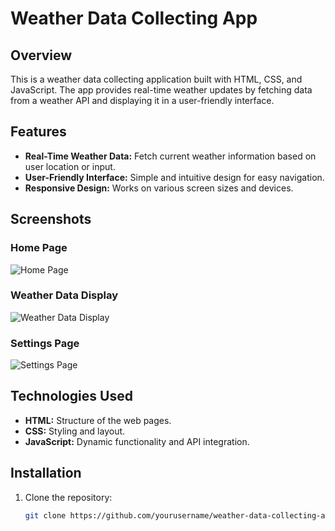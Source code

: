 # Weather Data Collecting App

## Overview

This is a weather data collecting application built with HTML, CSS, and JavaScript. The app provides real-time weather updates by fetching data from a weather API and displaying it in a user-friendly interface.

## Features

- **Real-Time Weather Data:** Fetch current weather information based on user location or input.
- **User-Friendly Interface:** Simple and intuitive design for easy navigation.
- **Responsive Design:** Works on various screen sizes and devices.

## Screenshots

### Home Page

![Home Page](path/to/homepage-image.png)

### Weather Data Display

![Weather Data Display](path/to/weatherdata-display-image.png)

### Settings Page

![Settings Page](path/to/settings-page-image.png)

## Technologies Used

- **HTML:** Structure of the web pages.
- **CSS:** Styling and layout.
- **JavaScript:** Dynamic functionality and API integration.

## Installation

1. Clone the repository:
   ```bash
   git clone https://github.com/yourusername/weather-data-collecting-app.git
